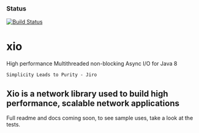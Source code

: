 ### Status
[![Build Status](https://travis-ci.org/xjdr/xio.png)](https://travis-ci.org/xjdr/xio)

xio
===

High performance Multithreaded non-blocking Async I/O for Java 8

`Simplicity Leads to Purity - Jiro`

## Xio is a network library used to build high performance, scalable network applications

Full readme and docs coming soon, to see sample uses, take a look at the tests.

